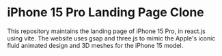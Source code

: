 # iPhone 15 Pro Landing Page Clone

This repository maintains the landing page of iPhone 15 Pro, in react.js using vite. The website uses gsap and three.js to mimic the Apple's iconic fluid animated design and 3D meshes for the iPhone 15 model.
